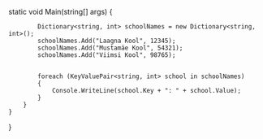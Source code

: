 static void Main(string[] args)
        {
            
            Dictionary<string, int> schoolNames = new Dictionary<string, int>();
            schoolNames.Add("Laagna Kool", 12345);
            schoolNames.Add("Mustamäe Kool", 54321);
            schoolNames.Add("Viimsi Kool", 98765);

            
            foreach (KeyValuePair<string, int> school in schoolNames)
            {
                Console.WriteLine(school.Key + ": " + school.Value);
            }
        }
    }
}



